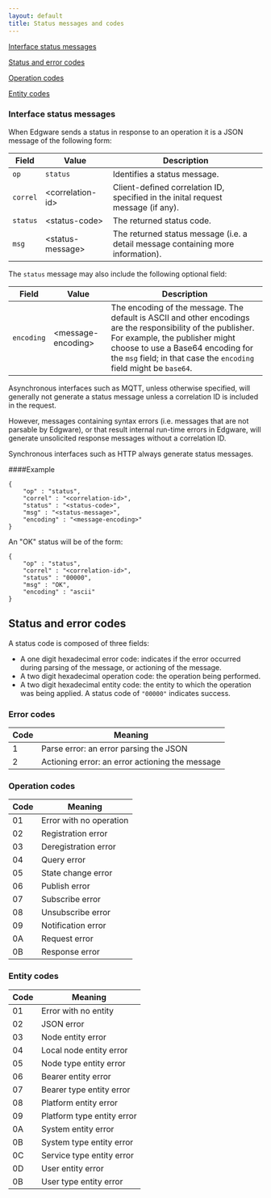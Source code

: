```yaml
---
layout: default
title: Status messages and codes
---
```


[Interface status messages](#ISM)

[Status and error codes](#SEC)

[Operation codes](#OpCodes)

[Entity codes](#EntityCodes)

### <a id="ISM"></a>Interface status messages

When Edgware sends a status in response to an operation it is a JSON message of the following form:

| Field    | Value             | Description |
| -------- | ----------------- | ----------- | 
| `op`     | `status`          | Identifies a status message. |
| `correl` | \<correlation-id> | Client-defined correlation ID, specified in the inital request message (if any). |
| `status` | \<status-code>    | The returned status code. |
| `msg`    | \<status-message> | The returned status message (i.e. a detail message containing more information). |

The `status` message may also include the following optional field:
 
| Field      | Value               | Description |
| ---------- | ------------------- | ----------- |
| `encoding` | \<message-encoding> | The encoding of the message. The default is ASCII and other encodings are the responsibility of the publisher. For example, the publisher might choose to use a Base64 encoding for the `msg` field; in that case the `encoding` field might be `base64`.

Asynchronous interfaces such as MQTT, unless otherwise specified, will generally not generate a status message unless a correlation ID is included in the request.

However, messages containing syntax errors (i.e. messages that are not parsable by Edgware), or that result internal run-time errors in Edgware, will generate unsolicited response messages without a correlation ID.

Synchronous interfaces such as HTTP always generate status messages.

####Example   

	{
		"op" : "status",
		"correl" : "<correlation-id>",
		"status" : "<status-code>",
		"msg" : "<status-message>",
		"encoding" : "<message-encoding>"
	}

An "OK" status will be of the form:

	{
		"op" : "status",
		"correl" : "<correlation-id>",
		"status" : "00000",
		"msg" : "OK",
		"encoding" : "ascii"
	}

## <a id="SEC"></a>Status and error codes

A status code is composed of three fields:

- A one digit hexadecimal error code: indicates if the error occurred during parsing of the message, or actioning of the message.
- A two digit hexadecimal operation code: the operation being performed.
- A two digit hexadecimal entity code: the entity to which the operation was being applied. A status code of `"00000"` indicates success.

### Error codes

| Code | Meaning |
| ---- | ------- |
| 1    | Parse error: an error parsing the JSON |
| 2    | Actioning error: an error actioning the message |

### <a id="OpCodes"></a>Operation codes

| Code | Meaning |
| ---- | ------- |
| 01   | Error with no operation |
| 02   | Registration error |
| 03   | Deregistration error |
| 04   | Query error |
| 05   | State change error |
| 06   | Publish error |
| 07   | Subscribe error |
| 08   | Unsubscribe error |
| 09   | Notification error |
| 0A   | Request error |
| 0B   | Response error |

### <a id="EntityCodes"></a>Entity codes

| Code | Meaning |
| ---- | ------- |
| 01 | Error with no entity |
| 02 | JSON error |
| 03 | Node entity error |
| 04 | Local node entity error |
| 05 | Node type entity error |
| 06 | Bearer entity error |
| 07 | Bearer type entity error |
| 08 | Platform entity error |
| 09 | Platform type entity error |
| 0A | System entity error |
| 0B | System type entity error |
| 0C | Service type entity error |
| 0D | User entity error |
| 0B | User type entity error |

